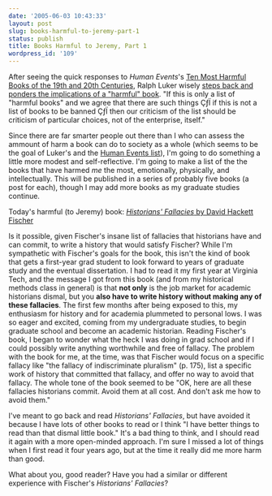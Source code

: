 ```yaml
---
date: '2005-06-03 10:43:33'
layout: post
slug: books-harmful-to-jeremy-part-1
status: publish
title: Books Harmful to Jeremy, Part 1
wordpress_id: '109'
---
```


After seeing the quick responses to _Human Events_'s [Ten Most Harmful Books of the 19th and 20th Centuries](http://humaneventsonline.com/article.php?id=7591), Ralph Luker wisely [steps back and ponders the implications of a "harmful" book](http://hnn.us/blogs/entries/12267.html). "If this is only a list of "harmful books" and we agree that there are such things ÇƒÏ if this is not a list of books to be banned ÇƒÏ then our criticism of the list should be criticism of particular choices, not of the enterprise, itself."




Since there are far smarter people out there than I who can assess the ammount of harm a book can do to society as a whole (which seems to be the goal of Luker's and the [Human Events list](http://humaneventsonline.com/article.php?id=7591)), I'm going to do something a little more modest and self-reflective. I'm going to make a list of the the books that have harmed _me_ the most, emotionally, physically, and intellectually. This will be published in a series of probably five books (a post for each), though I may add more books as my graduate studies continue.




Today's harmful (to Jeremy) book: [_Historians' Fallacies_ by David Hackett Fischer](http://www.amazon.com/exec/obidos/tg/detail/-/0061315451/002-1241062-9361624?v=glance)




Is it possible, given Fischer's insane list of fallacies that historians have and can commit, to write a history that would satisfy Fischer?  While I'm sympathetic with Fischer's goals for the book, this isn't the kind of book that gets a first-year grad student to look forward to years of graduate study and the eventual dissertation. I had to read it my first year at Virginia Tech, and the message I got from this book (and from my historical methods class in general) is that **not only** is the job market for academic historians dismal, but you **also have to write history without making any of these fallacies**. The first few months after being exposed to this, my enthusiasm for history and for academia plummeted to personal lows. I was so eager and excited, coming from my undergraduate studies, to begin graduate school and become an academic historian. Reading Fischer's book, I began to wonder what the heck I was doing in grad school and if I could possibly write anything worthwhile and free of fallacy. The problem with the book for me, at the time, was that Fischer would focus on a specific fallacy like "the fallacy of indiscriminate pluralism" (p. 175), list a specific work of history that committed that fallacy, and offer no way to avoid that fallacy. The whole tone of the book seemed to be "OK, here are all these fallacies historians commit. Avoid them at all cost. And don't ask me how to avoid them." 




I've meant to go back and read _Historians' Fallacies_, but have avoided it because I have lots of other books to read or I think "I have better things to read than that dismal little book." It's a bad thing to think, and I should read it again with a more open-minded approach.  I'm sure I missed a lot of things when I first read it four years ago, but at the time it really did me more harm than good.




What about you, good reader? Have you had a similar or different experience with Fischer's _Historians' Fallacies_?

